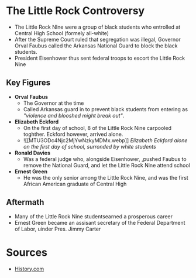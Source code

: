 # The Little Rock Controversy

- The Little Rock NIne were a group of black students who entrolled at Central High School (formely all-white)
- After the Supreme Court ruled that segregation was illegal, Governor Orval Faubus called the Arkansas National Guard to block the black students.
- President Eisenhower thus sent federal troops to escort the Little Rock Nine

## Key Figures
- **Orval Faubus**
	- The Governor at the time
	- Called Arkansas guard in to prevent black students from entering as *"violence and blooshed might break out"*.
- **Elizabeth Eckford**
	- On the first day of school, 8 of the Little Rock Nine carpooled toghther. Eckford however, arrived alone.
	- ![[MTU3ODc4Njc2MjYwNzkyMDMx.webp]]
	  *Elizabeth Eckford alone on the first day of school, surronded by white students*
- **Ronald Davies**
	- Was a federal judge who, alongside Eisenhower, ,pushed Faubus to remove the National Guard, and let the Little Rock Nine attend school
- **Ernest Green**
	- He was the only senior among the Little Rock Nine, and was the first African American graduate of Central High


## Aftermath
- Many of the Little Rock Nine studentsearned a prosperous career
- Ernest Green became an assisant secretary of the Federal Department of Labor, uinder Pres. Jimmy Carter
  
# Sources
- [History.com](https://www.history.com/topics/black-history/central-high-school-integration)